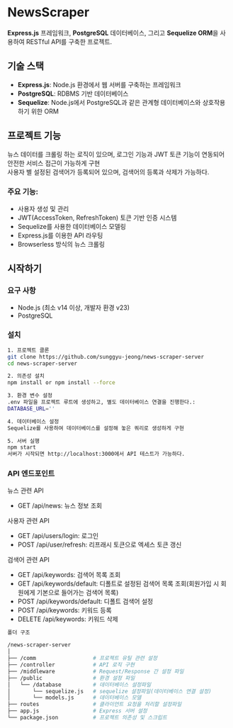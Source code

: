 # NewsScraper

**Express.js** 프레임워크, **PostgreSQL** 데이터베이스, 그리고 **Sequelize ORM**을 사용하여 RESTful API를 구축한 프로젝트.

## 기술 스택

- **Express.js**: Node.js 환경에서 웹 서버를 구축하는 프레임워크
- **PostgreSQL**: RDBMS 기반 데이터베이스
- **Sequelize**: Node.js에서 PostgreSQL과 같은 관계형 데이터베이스와 상호작용하기 위한 ORM

## 프로젝트 기능

뉴스 데이터를 크롤링 하는 로직이 있으며, 로그인 기능과 JWT 토큰 기능이 연동되어 안전한 서비스 접근이 가능하게 구현<br>
사용자 별 설정된 검색어가 등록되어 있으며, 검색어의 등록과 삭제가 가능하다.

### 주요 기능:
- 사용자 생성 및 관리
- JWT(AccessToken, RefreshToken) 토큰 기반 인증 시스템
- Sequelize를 사용한 데이터베이스 모델링
- Express.js를 이용한 API 라우팅
- Browserless 방식의 뉴스 크롤링

## 시작하기

### 요구 사항
- Node.js (최소 v14 이상, 개발자 환경 v23)
- PostgreSQL

### 설치
```bash
1. 프로젝트 클론
git clone https://github.com/sunggyu-jeong/news-scraper-server
cd news-scraper-server

2. 의존성 설치
npm install or npm install --force

3. 환경 변수 설정
.env 파일을 프로젝트 루트에 생성하고, 별도 데이터베이스 연결을 진행한다.:
DATABASE_URL=''

4. 데이터베이스 설정
Sequelize를 사용하여 데이터베이스를 설정해 놓은 쿼리로 생성하게 구현

5. 서버 실행
npm start
서버가 시작되면 http://localhost:3000에서 API 테스트가 가능하다.
```

### API 엔드포인트
뉴스 관련 API
- GET /api/news: 뉴스 정보 조회

사용자 관련 API
- GET /api/users/login: 로그인
- POST /api/user/refresh: 리프래시 토큰으로 엑세스 토큰 갱신

검색어 관련 API
- GET /api/keywords: 검색어 목록 조회
- GET /api/keywords/default: 디폴트로 설정된 검색어 목록 조회(회원가입 시 회원에게 기본으로 들어가는 검색어 목록)
- POST /api/keywords/default: 디폴트 검색어 설정
- POST /api/keywords: 키워드 등록
- DELETE /api/keywords: 키워드 삭제


```bash
폴더 구조

/news-scraper-server
│
├── /comm                  # 프로젝트 유틸 관련 설정
├── /controller            # API 로직 구현
├── /middleware            # Request/Response 간 설정 파일
├── /public                # 환경 설정 파일
│   └── /database          # 데이터베이스 설정파일
│       └── sequelize.js   # sequelize 설정파일(데이터베이스 연결 설정)
│       └── models.js      # 데이터베이스 모델
├── routes                 # 클라이언트 요청을 처리할 설정파일
├── app.js                 # Express 서버 설정
└── package.json           # 프로젝트 의존성 및 스크립트
```
